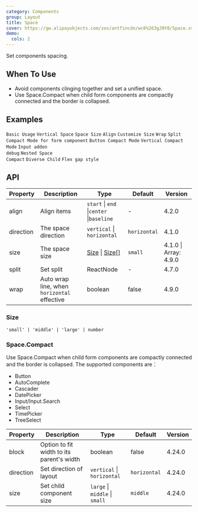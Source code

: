 ```yaml
---
category: Components
group: Layout
title: Space
cover: https://gw.alipayobjects.com/zos/antfincdn/wc6%263gJ0Y8/Space.svg
demo:
  cols: 2
---
```


Set components spacing.

## When To Use

- Avoid components clinging together and set a unified space.
- Use Space.Compact when child form components are compactly connected and the border is collapsed.

## Examples

<!-- prettier-ignore -->
<code src="./demo/base.tsx">Basic Usage</code>
<code src="./demo/vertical.tsx">Vertical Space</code>
<code src="./demo/size.tsx">Space Size</code>
<code src="./demo/align.tsx">Align</code>
<code src="./demo/customize.tsx">Customize Size</code>
<code src="./demo/wrap.tsx">Wrap</code>
<code src="./demo/split.tsx">Split</code>
<code src="./demo/compact.tsx">Compact Mode for form component</code>
<code src="./demo/compact-buttons.tsx">Button Compact Mode</code>
<code src="./demo/compact-button-vertical.tsx">Vertical Compact Mode</code>
<code src="./demo/compact-debug.tsx" debug>Input addon debug</code>
<code src="./demo/compact-nested.tsx" debug>Nested Space Compact</code>
<code src="./demo/debug.tsx" debug>Diverse Child</code>
<code src="./demo/gap-in-line.tsx" debug>Flex gap style</code>

## API

| Property | Description | Type | Default | Version |
| --- | --- | --- | --- | --- |
| align | Align items | `start` \| `end` \|`center` \|`baseline` | - | 4.2.0 |
| direction | The space direction | `vertical` \| `horizontal` | `horizontal` | 4.1.0 |
| size | The space size | [Size](#Size) \| [Size\[\]](#Size) | `small` | 4.1.0 \| Array: 4.9.0 |
| split | Set split | ReactNode | - | 4.7.0 |
| wrap | Auto wrap line, when `horizontal` effective | boolean | false | 4.9.0 |

### Size

`'small' | 'middle' | 'large' | number`

### Space.Compact

Use Space.Compact when child form components are compactly connected and the border is collapsed. The supported components are：

- Button
- AutoComplete
- Cascader
- DatePicker
- Input/Input.Search
- Select
- TimePicker
- TreeSelect

| Property | Description | Type | Default | Version |
| --- | --- | --- | --- | --- |
| block | Option to fit width to its parent\'s width | boolean | false | 4.24.0 |
| direction | Set direction of layout | `vertical` \| `horizontal` | `horizontal` | 4.24.0 |
| size | Set child component size | `large` \| `middle` \| `small` | `middle` | 4.24.0 |
